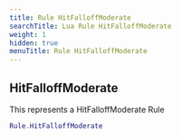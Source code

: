 ```yaml
---
title: Rule HitFalloffModerate
searchTitle: Lua Rule HitFalloffModerate
weight: 1
hidden: true
menuTitle: Rule HitFalloffModerate
---
```

## HitFalloffModerate

This represents a HitFalloffModerate Rule
```lua
Rule.HitFalloffModerate
```